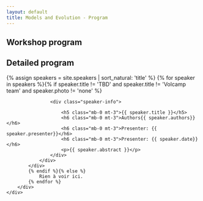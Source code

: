 ```yaml
---
layout: default
title: Models and Evolution - Program
---
```

<section class="page-header" style="background-image:url(https://www.volcamp.io/asset/images/chainedespuys_header.jpg);">
    <div class="container">
        <div class="row justify-content-center">
            <div class="col-lg-8">
                <div class="content text-center">
                    <h1 class="mb-3 text-white text-capitalize letter-spacing">Workshop program</h1>
                    <div class="divider mx-auto mb-4 bg-white"></div>
                </div>
            </div>
        </div>
    </div>
</section>
<section class="section-speaker section">
    <div class="container">
        <div class="row section-heading">
            <div class="col-lg-8">
                <div class="heading">
                    <div class="pl-90">
                        <h2>Detailed program</h2>
                    </div>
                </div>
            </div>
        </div>
        <div class="row">
            {% assign speakers = site.speakers | sort_natural: 'title' %}
            {% for speaker in speakers %}{% if speaker.title != 'TBD' and speaker.title != 'Volcamp team' and speaker.photo != 'none' %}
            <div class="col-lg-12 col-sm-4">
                <div class="speaker-block mb-5">
                    
                    <div class="speaker-info">

                        <h5 class="mb-0 mt-3">{{ speaker.title }}</h5>
                        <h6 class="mb-0 mt-3">Authors{{ speaker.authors}}</h6>
                        <h6 class="mb-0 mt-3">Presenter: {{ speaker.presenter}}</h6>
                        <h6 class="mb-0 mt-3">Presenter: {{ speaker.date}}</h6>
                        <p>{{ speaker.abstract }}</p>
                    </div>
                </div>
            </div>
            {% endif %}{% else %}
                Rien à voir ici.
            {% endfor %}
        </div>
    </div>
</section>